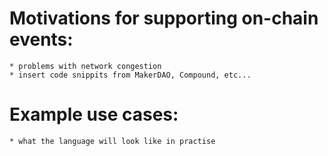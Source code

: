 # Motivations for supporting on-chain events:
	* problems with network congestion
	* insert code snippits from MakerDAO, Compound, etc...


# Example use cases:
 	* what the language will look like in practise


